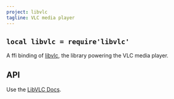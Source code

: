 ```yaml
---
project: libvlc
tagline: VLC media player
---
```


## `local libvlc = require'libvlc'`

A ffi binding of [libvlc](https://wiki.videolan.org/LibVLC/), the library powering the VLC media player.

## API

Use the [LibVLC Docs](http://www.videolan.org/developers/vlc/doc/doxygen/html/modules.html).
